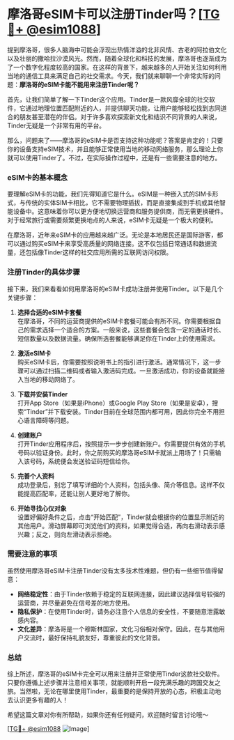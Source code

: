 # 摩洛哥eSIM卡可以注册Tinder吗？[[TG💪+ @esim1088](https://t.me/s/esim1088)]

提到摩洛哥，很多人脑海中可能会浮现出热情洋溢的北非风情、古老的阿拉伯文化以及壮丽的撒哈拉沙漠风光。然而，随着全球化和科技的发展，摩洛哥也逐渐成为了一个数字化程度较高的国家。在这样的背景下，越来越多的人开始关注如何利用当地的通信工具来满足自己的社交需求。今天，我们就来聊聊一个非常实际的问题：**摩洛哥的eSIM卡能不能用来注册Tinder呢？**

首先，让我们简单了解一下Tinder这个应用。Tinder是一款风靡全球的社交软件，它通过地理位置匹配附近的人，并提供聊天功能，让用户能够轻松找到志同道合的朋友甚至潜在的伴侣。对于许多喜欢探索新文化和结识不同背景的人来说，Tinder无疑是一个非常有用的平台。

那么，问题来了——摩洛哥的eSIM卡是否支持这种功能呢？答案是肯定的！只要你的设备支持eSIM技术，并且能够正常使用当地的移动网络服务，那么理论上你就可以使用Tinder了。不过，在实际操作过程中，还是有一些需要注意的地方。

### eSIM卡的基本概念

要理解eSIM卡的功能，我们先得知道它是什么。eSIM是一种嵌入式的SIM卡形式，与传统的实体SIM卡相比，它不需要物理插拔，而是直接集成到手机或其他智能设备中。这意味着你可以更方便地切换运营商和服务提供商，而无需更换硬件。对于经常旅行或需要频繁更换地点的人来说，eSIM卡无疑是一个极大的便利。

在摩洛哥，近年来eSIM卡的应用越来越广泛。无论是本地居民还是国际游客，都可以通过购买eSIM卡来享受高质量的网络连接。这不仅包括日常通话和数据流量，还包括像Tinder这样的社交应用所需的互联网访问权限。

### 注册Tinder的具体步骤

接下来，我们来看看如何用摩洛哥的eSIM卡成功注册并使用Tinder。以下是几个关键步骤：

1. **选择合适的eSIM卡套餐**  
   在摩洛哥，不同的运营商提供的eSIM卡套餐可能会有所不同。你需要根据自己的需求选择一个适合的方案。一般来说，这些套餐会包含一定的通话时长、短信数量以及数据流量。确保所选套餐能够满足你在Tinder上的使用需求。

2. **激活eSIM卡**  
   购买eSIM卡后，你需要按照说明书上的指引进行激活。通常情况下，这一步骤可以通过扫描二维码或者输入激活码完成。一旦激活成功，你的设备就能接入当地的移动网络了。

3. **下载并安装Tinder**  
   打开App Store（如果是iPhone）或Google Play Store（如果是安卓），搜索“Tinder”并下载安装。Tinder目前在全球范围内都可用，因此你完全不用担心语言障碍等问题。

4. **创建账户**  
   打开Tinder应用程序后，按照提示一步步创建新账户。你需要提供有效的手机号码以验证身份。此时，你之前购买的摩洛哥eSIM卡就派上用场了！只需输入该号码，系统便会发送验证码短信给你。

5. **完善个人资料**  
   成功登录后，别忘了填写详细的个人资料，包括头像、简介等信息。这样不仅能提高匹配率，还能让别人更好地了解你。

6. **开始寻找心仪对象**  
   设置好偏好条件之后，点击“开始匹配”，Tinder就会根据你的位置显示附近的其他用户。滑动屏幕即可浏览他们的资料，如果觉得合适，再向右滑动表示感兴趣；反之，则向左滑动表示拒绝。

### 需要注意的事项

虽然使用摩洛哥eSIM卡注册Tinder没有太多技术性难题，但仍有一些细节值得留意：

- **网络稳定性**：由于Tinder依赖于稳定的互联网连接，因此建议选择信号较强的运营商，并尽量避免在信号差的地方使用。
- **隐私保护**：在使用Tinder时，请务必注意个人信息的安全性，不要随意泄露敏感内容。
- **文化差异**：摩洛哥是一个穆斯林国家，文化习俗相对保守。因此，在与其他用户交流时，最好保持礼貌友好，尊重彼此的文化背景。

### 总结

综上所述，摩洛哥的eSIM卡完全可以用来注册并正常使用Tinder这款社交软件。只要你遵循上述步骤并注意相关事项，就能顺利开启一段充满乐趣的跨国交友之旅。当然啦，无论在哪里使用Tinder，最重要的是保持开放的心态，积极主动地去认识更多有趣的人！

希望这篇文章对你有所帮助，如果你还有任何疑问，欢迎随时留言讨论哦～  

[[TG💪+ @esim1088](https://t.me/s/esim1088) ![Image](https://i.postimg.cc/4NQfJmqS/Snipaste-2025-05-13-00-14-12.png)]